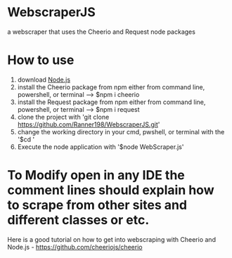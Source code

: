 # WebscraperJS
a webscraper that uses the Cheerio and Request node packages 

# How to use
1. download [Node.js](https://nodejs.org/en/)
2. install the Cheerio package from npm either from command line, powershell, or terminal --> $npm i cheerio
3. install the Request package from npm either from command line, powershell, or terminal --> $npm i request
4. clone the project with 'git clone https://github.com/Ranner198/WebscraperJS.git'
5. change the working directory in your cmd, pwshell, or terminal with the '$cd <directory name>'
6. Execute the node application with '$node WebScraper.js'

# To Modify open in any IDE the comment lines should explain how to scrape from other sites and different classes or etc.
Here is a good tutorial on how to get into webscraping with Cheerio and Node.js - https://github.com/cheeriojs/cheerio
